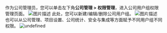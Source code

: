 作为公司管理员，您可以单击左下角**公司管理 > 权限管理**，进入公司用户组权限管理页面。
![图片描述](https://main.qcloudimg.com/raw/5720ca539e5369a299b701d8d4a42447.png)
此处，您可以新建/编辑/删除公司用户组。
![图片描述](https://main.qcloudimg.com/raw/a3671ff4e1104d566de2e636e152535c.png)
也可以从公司管理、项目设置、公司统计、安全与集成等方面赋予不同用户组不同权限。
![undefined](https://main.qcloudimg.com/raw/4a3f3c8c3690ea89d3ef2220b813f3e7.png)

